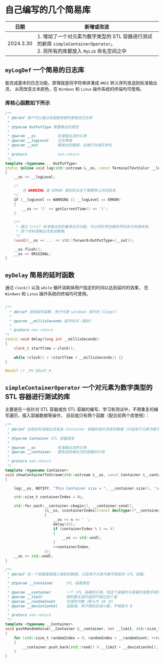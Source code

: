 # 自己编写的几个简易库

|日期|新增或改进|
|---|---|
|2024.3.30|1. 增加了一个对元素为数字类型的 STL 容器进行测试的新库 `simpleContainerOperator`。<br> 2. 将所有的库都放入 `MyLib` 命名空间之中|

## `myLogDef` 一个简易的日志库

能完成基本的日志功能，原理就是将字符串拼凑成 `ANSI` 转义序列发送到标准输出流，
从而改变文本颜色，在 `Windwos` 和 `Linux` 操作系统的终端均可使用。

### 库核心函数如下所示

```C++
/**
 * @brief 用户可以通过该函数简便的使用该日志库
 *
 * @tparam OutPutType 需要输出的类型
 *
 * @param __os          标准输出流的引用
 * @param __logLevel    日志等级
 * @param __out         要输出的数据，会被打包成形参包
 *
 * @return              non-return
 */
template <typename... OutPutType>
static inline void log(std::ostream &__os, const TerminalTextColor __logLevel, OutPutType... __out)
{
    __os << __logLevel;

    /*
        在 WARNING 或 ERROR 类别的日志下需要带上时间信息
    */
    if (__logLevel == WARNING || __logLevel == ERROR)
    {
        __os << '[' << getCurrentTime() << ']';
    }

    /**
     * 通过 C++17 标准推出的折叠表达式功能，可以将形参包解包然后依次完美转发，
     * 逐个向标准输出流发送数据。
     */
    (void)(__os << ... << std::forward<OutPutType>(__out));

    __os.flush();
    __os << ORIGINAL;
}
```

## `myDelay` 简易的延时函数

通过 `clock()` 以及 `while` 循环消耗掉用户指定的时间以达到延时的效果，
在 `Windwos` 和 `Linux` 操作系统的终端均可使用。

```C++

/**
  * @brief 自制延时函数，用于代替 windows 库中的 Sleep()
  * 
  * @param __millisSeconds 延时时间（毫秒）
  * 
  * @return non-return
*/
static void delay(long int __millisSeconds)
{
    clock_t startTime = clock();
    
    while (clock() < (startTime + __millisSeconds)) {}
}

#endif // _MY_DELAY_H_
```

## `simpleContainerOperator` 一个对元素为数字类型的 STL 容器进行测试的库

主要是在一些针对 STL 容器或仿 STL 容器的编写、学习和测试中，不用重复的编写遍历，插入容器数据等操作，
目前就只有两个函数（配合前两个库使用）：

```C++
/**
 * @brief 往指定标准输出流发送 Container 容器的相关信息和数据（只适用于元素为数字类型的 STL 容器）。
 *
 * @tparam Container STL 容器类型
 *
 * @param __os          标准输出流的引用
 * @param __container   要发送给输出流的容器的引用
 *
 * @return non-return
 */
template <typename Container>
void showContainerToStream(std::ostream &__os, const Container &__container)
{

    log(__os, NOTIFY, "This Container size = ", __container.size(), '\n');

    std::size_t containerIndex = 0L;

    std::for_each(__container.cbegin(), __container.cend(),
                  [&__os, &containerIndex](const decltype((*__container.cbegin())) &n)
                  {
                      __os << n << ' ';
                      delay(45);
                      if (containerIndex % 5 == 4)
                      {
                          __os << std::endl;
                      }
                      ++containerIndex;
                  });
    __os << std::endl;
}

/**
 * @brief 往一个容器里面插入随机的数据，只适用于元素为数字类型的 STL 容器。
 *
 * @tparam __Container      STL 容器类型
 *
 * @param __container       一个 STL 容器的引用，但这个容器的元素最好是数字类型
 * @param __limit           随机数生成的返回不超过这个值
 * @param __randomCount     生成的次数（默认为 10 次）
 * @param __deviationVal    误差值，用于随机生成小数，不填就为 0
 *
 * @return non-return
 */
template <typename __Container>
void pushRandomValue(__Container &__container, int __limit, std::size_t __randomCount = 10, double __deviationVal = 0.0)
{
    for (std::size_t randomIndex = 0; randomIndex < __randomCount; ++randomIndex)
    {
        __container.push_back(std::rand() % __limit + __deviationVal);
    }
}
```
